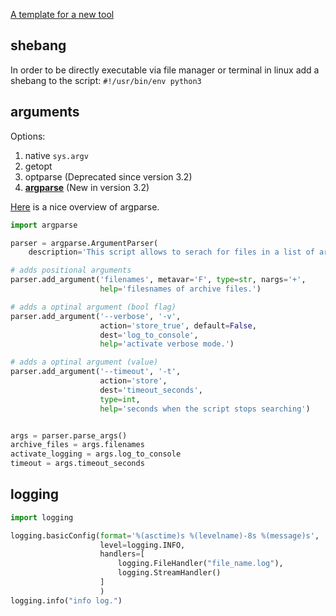 

[A template for a new tool](https://gist.github.com/CrowdSalat/064b62c15315d4f65e9b44bb2ea7d972)

## shebang

In order to be directly executable via file manager or terminal in linux add a shebang to the script: `#!/usr/bin/env python3`

## arguments

Options:

1. native `sys.argv`
2. getopt
3. optparse (Deprecated since version 3.2)
4. [**argparse**](https://docs.python.org/3/library/argparse.html) (New in version 3.2)

 [Here](https://pymotw.com/2/argparse/) is a nice overview of argparse.


```python
import argparse

parser = argparse.ArgumentParser(
    description='This script allows to serach for files in a list of archive files.')

# adds positional arguments
parser.add_argument('filenames', metavar='F', type=str, nargs='+',
                    help='filesnames of archive files.')

# adds a optinal argument (bool flag)
parser.add_argument('--verbose', '-v',
                    action='store_true', default=False,
                    dest='log_to_console',
                    help='activate verbose mode.')

# adds a optinal argument (value)
parser.add_argument('--timeout', '-t',
                    action='store',
                    dest='timeout_seconds',
                    type=int,
                    help='seconds when the script stops searching')


args = parser.parse_args()
archive_files = args.filenames
activate_logging = args.log_to_console
timeout = args.timeout_seconds
```

##  logging

```python
import logging

logging.basicConfig(format='%(asctime)s %(levelname)-8s %(message)s',
                    level=logging.INFO,
                    handlers=[
                        logging.FileHandler("file_name.log"),
                        logging.StreamHandler()
                    ]
                    )
logging.info("info log.")
```
